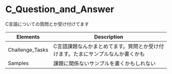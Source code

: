 # C_Question_and_Answer

C言語についての質問とか受け付けてます

Elements | Description  
--- | ---  
Challenge_Tasks | C言語課題なんかまとめてます。質問とか受け付けます。たまにサンプルなんか書くかも  
Samples | 課題に関係ないサンプルを書くかもしれない  